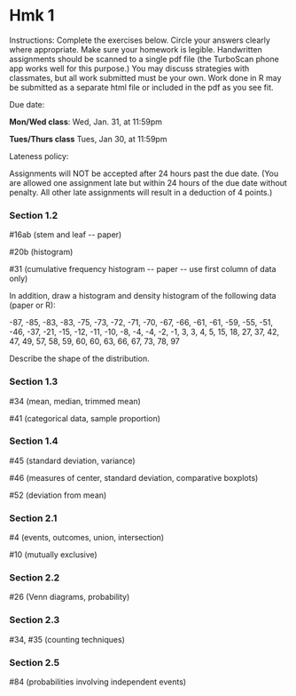 Hmk 1
================

Instructions: Complete the exercises below. Circle your answers clearly where appropriate. Make sure your homework is legible. Handwritten assignments should be scanned to a single pdf file (the TurboScan phone app works well for this purpose.) You may discuss strategies with classmates, but all work submitted must be your own. Work done in R may be submitted as a separate html file or included in the pdf as you see fit.

Due date:

**Mon/Wed class**: Wed, Jan. 31, at 11:59pm

**Tues/Thurs class** Tues, Jan 30, at 11:59pm

Lateness policy:

Assignments will NOT be accepted after 24 hours past the due date. (You are allowed one assignment late but within 24 hours of the due date without penalty. All other late assignments will result in a deduction of 4 points.)

### Section 1.2

\#16ab (stem and leaf -- paper)

\#20b (histogram)

\#31 (cumulative frequency histogram -- paper -- use first column of data only)

In addition, draw a histogram and density histogram of the following data (paper or R):

-87, -85, -83, -83, -75, -73, -72, -71, -70, -67, -66, -61, -61, -59, -55, -51, -46, -37, -21, -15, -12, -11, -10, -8, -4, -4, -2, -1, 3, 3, 4, 5, 15, 18, 27, 37, 42, 47, 49, 57, 58, 59, 60, 60, 63, 66, 67, 73, 78, 97

Describe the shape of the distribution.

### Section 1.3

\#34 (mean, median, trimmed mean)

\#41 (categorical data, sample proportion)

### Section 1.4

\#45 (standard deviation, variance)

\#46 (measures of center, standard deviation, comparative boxplots)

\#52 (deviation from mean)

### Section 2.1

\#4 (events, outcomes, union, intersection)

\#10 (mutually exclusive)

### Section 2.2

\#26 (Venn diagrams, probability)

### Section 2.3

\#34, \#35 (counting techniques)

### Section 2.5

\#84 (probabilities involving independent events)
